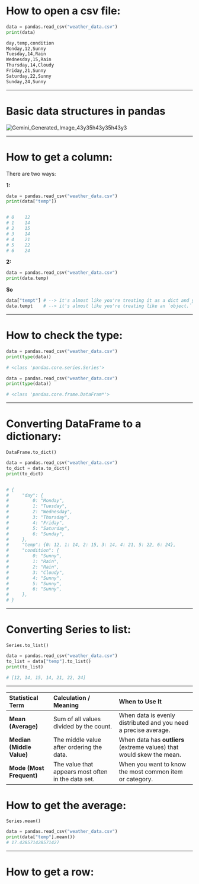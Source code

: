 # How to open a csv file:
```python
data = pandas.read_csv("weather_data.csv")
print(data)
```

```md
day,temp,condition
Monday,12,Sunny
Tuesday,14,Rain
Wednesday,15,Rain
Thursday,14,Cloudy
Friday,21,Sunny
Saturday,22,Sunny
Sunday,24,Sunny
```

<hr>

# Basic data structures in pandas

![Gemini_Generated_Image_43y35h43y35h43y3](https://github.com/user-attachments/assets/06d8560b-16a5-4a23-aa7e-0683238e2cfd)


<hr>


# How to get a column:

There are two ways: <br>

**1:**

```python
data = pandas.read_csv("weather_data.csv")
print(data["temp"])


# 0    12
# 1    14
# 2    15
# 3    14
# 4    21
# 5    22
# 6    24
```

**2:**

```python
data = pandas.read_csv("weather_data.csv")
print(data.temp)
```


**So**
```python
data["tempt"] # --> it's almost like you're treating it as a dict and you pul out each column by a `key`
data.tempt    # --> it's almost like you're treating like an `object.`
```

<hr>


# How to check the type:

```python
data = pandas.read_csv("weather_data.csv")
print(type(data))

# <class 'pandas.core.series.Series'>
```

```python
data = pandas.read_csv("weather_data.csv")
print(type(data))

# <class 'pandas.core.frame.DataFram*'>
```

<hr>



# Converting DataFrame to a dictionary:
`DataFrame.to_dict()`

```python
data = pandas.read_csv("weather_data.csv")
to_dict = data.to_dict()
print(to_dict)


# {
#     "day": {
#         0: "Monday",
#         1: "Tuesday",
#         2: "Wednesday",
#         3: "Thursday",
#         4: "Friday",
#         5: "Saturday",
#         6: "Sunday",
#     },
#     "temp": {0: 12, 1: 14, 2: 15, 3: 14, 4: 21, 5: 22, 6: 24},
#     "condition": {
#         0: "Sunny",
#         1: "Rain",
#         2: "Rain",
#         3: "Cloudy",
#         4: "Sunny",
#         5: "Sunny",
#         6: "Sunny",
#     },
# }
```

<hr>


# Converting Series to list:
`Series.to_list()`

```python
data = pandas.read_csv("weather_data.csv")
to_list = data["temp"].to_list()
print(to_list)

# [12, 14, 15, 14, 21, 22, 24]
```

<hr>

| Statistical Term | Calculation / Meaning | When to Use It |
| :--- | :--- | :--- |
| **Mean (Average)** | Sum of all values divided by the count. | When data is evenly distributed and you need a precise average. |
| **Median (Middle Value)** | The middle value after ordering the data. | When data has **outliers** (extreme values) that would skew the mean. |
| **Mode (Most Frequent)** | The value that appears most often in the data set. | When you want to know the most common item or category. |


# How to get the average:
`Series.mean()`

```python
data = pandas.read_csv("weather_data.csv")
print(data["temp"].mean())
# 17.428571428571427
```

<hr>

# How to get a row:

